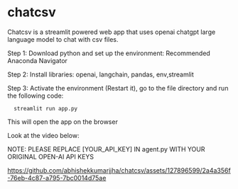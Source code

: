 # chatcsv
Chatcsv is a streamlit powered web app that uses openai chatgpt large language model to chat with csv files.

Step 1: Download python and set up the environment: Recommended Anaconda Navigator

Step 2: Install libraries: openai, langchain, pandas, env,streamlit

Step 3: Activate the environment (Restart it), go to the file directory and run the following code:

      streamlit run app.py 


This will open the app on the browser

Look at the video below:

NOTE: PLEASE REPLACE [YOUR_API_KEY] IN agent.py WITH YOUR ORIGINAL OPEN-AI API KEYS


https://github.com/abhishekkumarjjha/chatcsv/assets/127896599/2a4a356f-76eb-4c87-a795-7bc0014d75ae



